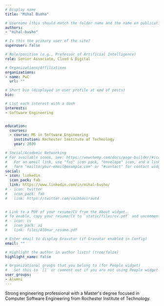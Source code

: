 ```yaml
---
# Display name
title: "Mihal Busho"

# Username (this should match the folder name and the name on publications)
authors:
- "mihal-busho"

# Is this the primary user of the site?
superuser: false

# Role/position (e.g., Professor of Artificial Intelligence)
role: Senior Associate, Cloud & Digital

# Organizations/Affiliations
organizations:
- name: PwC
  url: ""

# Short bio (displayed in user profile at end of posts)
bio: 

# List each interest with a dash
interests:
- Software Engineering


education:
  courses:
  - course: MS in Software Engineering
    institution: Rochester Institute of Technology
    year: 2020

# Social/Academic Networking
# For available icons, see: https://wowchemy.com/docs/page-builder/#icons
#   For an email link, use "fas" icon pack, "envelope" icon, and a link in the
#   form "mailto:your-email@example.com" or "#contact" for contact widget.
social:
- icon: linkedin
  icon_pack: fab
  link: https://www.linkedin.com/in/mihal-busho/
# - icon: twitter
#   icon_pack: fab
#   link: https://twitter.com/vaibhaviraut4

  
# Link to a PDF of your resume/CV from the About widget.
# To enable, copy your resume/CV to `static/files/cv.pdf` and uncomment the lines below.
# - icon: cv
#   icon_pack: ai
#   link: files/AlOmar_resume.pdf

# Enter email to display Gravatar (if Gravatar enabled in Config)
email: ""

# Highlight the author in author lists? (true/false)
highlight_name: false

# Organizational groups that you belong to (for People widget)
#   Set this to `[]` or comment out if you are not using People widget.
user_groups:
- Alumni
---
```


Strong engineering professional with a Master's degree focused in Computer Software Engineering from Rochester Institute of Technology. 
